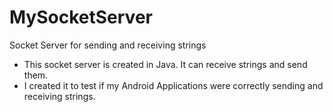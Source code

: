 # MySocketServer
Socket Server for sending and receiving strings

- This socket server is created in Java.  It can receive strings and send them.
- I created it to test if my Android Applications were correctly sending and receiving strings.
